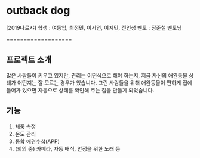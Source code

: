 # outback dog
[2019나르샤]
학생 : 여동엽, 최정민, 이서연, 이지민, 전인성
멘토 : 장준철 멘토님

===================

## 프로젝트 소개

많은 사람들이 키우고 있지만, 관리는 어떤식으로 해야 하는지, 지금 자신의 애완동물 상태가 어떤지는 잘 모르는 경우가 있습니다. 그런 사람들을 위해 애완동물이 편하게 집에 들어가 있으면 자동으로 상태를 확인해 주는 집을 만들게 되었습니다.



## 기능

1. 체중 측정
2. 온도 관리
3. 통합 애견수첩(APP)
4. (회의 중) 카메라, 자동 배식, 안정을 위한 노래 등
